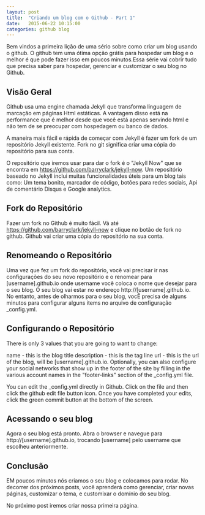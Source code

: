 ```yaml
---
layout: post
title:  "Criando um blog com o Github - Part 1"
date:   2015-06-22 10:15:00
categories: github blog
---
```


Bem vindos a primeira lição de uma sério sobre como criar um blog usando o github. O github tem uma ótima opção grátis para hospedar um blog e o melhor é que pode fazer isso em poucos minutos.Essa série vai cobrir tudo que precisa saber para hospedar, gerenciar e customizar o seu blog no Github.

## Visão Geral

Github usa uma engine chamada Jekyll que transforma linguagem de marcação em páginas Html estáticas. A vantagem disso está na performance que é melhor desde que você está apenas servindo html e não tem de se preocupar com hospedagem ou banco de dados. 

A maneira mais fácil e rápida de começar com Jekyll é fazer um fork de um repositório Jekyll existente. Fork no git significa criar uma cópia do repositório para sua conta.

O repositório que iremos usar para dar o fork é o "Jekyll Now" que se encontra em https://github.com/barryclark/jekyll-now.
Um repositório baseado no Jekyll inclui muitas funcionalidades úteis para um blog tais como: Um tema bonito, marcador de código, botões para redes sociais, Api de comentário Disqus e Google analytics.

## Fork do Repositório
Fazer um fork no Github é muito fácil. Vá até https://github.com/barryclark/jekyll-now e clique no botão de fork no github. Github vai criar uma cópia do repositório na sua conta. 

## Renomeando o Repositório
Uma vez que fez um fork do repositório, você vai precisar ir nas configurações do seu novo repositório e o renomear para [username].github.io onde username você coloca o nome que desejar para o seu blog. O seu blog vai estar no endereço http://[username].github.io.
No entanto, antes de olharmos para o seu blog, vocÊ precisa de alguns minutos para configurar alguns items no arquivo de configuração _config.yml.

## Configurando o Repositório

There is only 3 values that you are going to want to change:

name - this is the blog title
description - this is the tag line
url - this is the url of the blog, will be [username].github.io.
Optionally, you can also configure your social networks that show up in the footer of the site by filling in the various account names in the "footer-links" section of the _config.yml file.

You can edit the _config.yml directly in Github. Click on the file and then click the github edit file button icon. Once you have completed your edits, click the green commit button at the bottom of the screen.

## Acessando o seu blog
Agora o seu blog está pronto. Abra o browser e navegue para http://[username].github.io, trocando [username] pelo username que escolheu anteriormente. 
 
## Conclusão

EM poucos minutos nós criamos o seu blog e colocamos para rodar. No decorrer dos próximos posts, você aprenderá como gerenciar, criar novas páginas, customizar o tema, e customixar o domínio do seu blog. 

No próximo post iremos criar nossa primeira página. 
